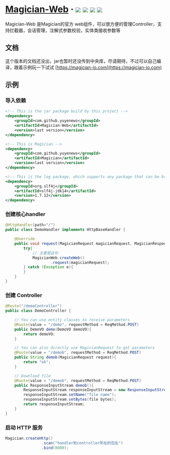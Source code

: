<h1> 
    <a href="https://magician-io.com">Magician-Web</a> ·
    <img src="https://img.shields.io/badge/licenes-MIT-brightgreen.svg"/>
    <img src="https://img.shields.io/badge/jdk-11+-brightgreen.svg"/>
    <img src="https://img.shields.io/badge/maven-3.5.4+-brightgreen.svg"/>
    <img src="https://img.shields.io/badge/release-master-brightgreen.svg"/>
</h1>

Magician-Web 是Magician的官方 web组件，可以很方便的管理Controller，支持拦截器，会话管理，注解式参数校验，实体类接收参数等

## 文档

这个版本的文档还没出，jar也暂时还没传到中央库，尽请期待，不过可以自己编译，跟着示例玩一下试试
[https://magician-io.com](https://magician-io.com)

## 示例

### 导入依赖

```xml
<!-- This is the jar package build by this project -->
<dependency>
    <groupId>com.github.yuyenews</groupId>
    <artifactId>Magician-Web</artifactId>
    <version>last version</version>
</dependency>

<!-- This is Magician -->
<dependency>
    <groupId>com.github.yuyenews</groupId>
    <artifactId>Magician</artifactId>
    <version>last version</version>
</dependency>

<!-- This is the log package, which supports any package that can be bridged with slf4j -->
<dependency>
    <groupId>org.slf4j</groupId>
    <artifactId>slf4j-jdk14</artifactId>
    <version>1.7.12</version>
</dependency>
```

### 创建核心handler

```java
@HttpHandler(path="/")
public class DemoHandler implements HttpBaseHandler {

    @Override
    public void request(MagicianRequest magicianRequest, MagicianResponse response) {
        try{
            // 主要是这句
            MagicianWeb.createWeb()
                    .request(magicianRequest);
        } catch (Exception e){
        }
    }
}
```

### 创建 Controller

```java
@Route("/demoController")
public class DemoController {

	// You can use entity classes to receive parameters
	@Route(value = "/demo", requestMethod = ReqMethod.POST)
	public DemoVO demo(DemoVO demoVO){
		return demoVO;
	}

	// You can also directly use MagicianRequest to get parameters
	@Route(value = "/demob", requestMethod = ReqMethod.POST)
	public String demob(MagicianRequest request){
		return "ok";
	}

	// Download file
	@Route(value = "/demob", requestMethod = ReqMethod.POST)
	public ResponseInputStream demob(){
		ResponseInputStream responseInputStream = new ResponseInputStream();
		responseInputStream.setName("file name");
		responseInputStream.setBytes(file bytes);
		return responseInputStream;
	}
}
```


### 启动 HTTP 服务

```java
Magician.createHttp()
                .scan("handler和controller所在的包名")
                .bind(8080);
```